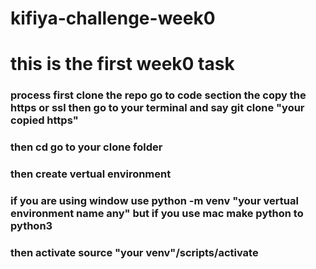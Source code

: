 # kifiya-challenge-week0

# this is the first week0 task

### process first clone the repo go to code section the copy the https or ssl then go to your terminal and say git clone "your copied https"

### then cd go to your clone folder

### then create vertual environment

### if you are using window use python -m venv "your vertual environment name any" but if you use mac make python to python3

### then activate source "your venv"/scripts/activate

